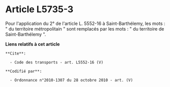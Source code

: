 # Article L5735-3

Pour l'application du 2° de l'article L. 5552-16 à Saint-Barthélemy, les mots : " du territoire métropolitain " sont
remplacés par les mots : " du territoire de Saint-Barthélemy ".

**Liens relatifs à cet article**

	**Cite**:

	  - Code des transports - art. L5552-16 (V)

	**Codifié par**:

	  - Ordonnance n°2010-1307 du 28 octobre 2010 - art. (V)
